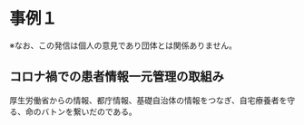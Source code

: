 # 事例１
※なお、この発信は個人の意見であり団体とは関係ありません。
## コロナ禍での患者情報一元管理の取組み
厚生労働省からの情報、都庁情報、基礎自治体の情報をつなぎ、自宅療養者を守る、命のバトンを繋いだのである。
